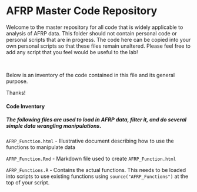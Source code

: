 # AFRP Master Code Repository

Welcome to the master repository for all code that is widely applicable to analysis of AFRP data. This folder should not contain personal code or personal scripts that are in progress. The code here can be copied into your own personal scripts so that these files remain unaltered. Please feel free to add any script that you feel would be useful to the lab! 

<br>

Below is an inventory of the code contained in this file and its general purpose. 

Thanks!

#### Code Inventory 


##### The following files are used to load in AFRP data, filter it, and do several simple data wrangling manipulations. 


`AFRP_Function.html` - Illustrative document describing how to use the functions to manipulate data

`AFRP_Function.Rmd` - Markdown file used to create `AFRP_Function.html`

`AFRP_Functions.R` - Contains the actual functions. This needs to be loaded into scripts to use existing functions using `source("AFRP_Functions")` at the top of your script. 


